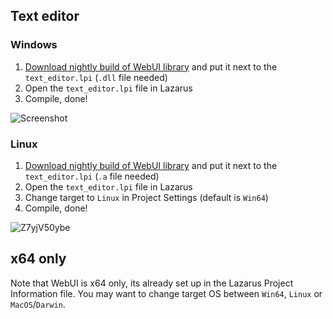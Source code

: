 ## Text editor

### Windows

1. [Download nightly build of WebUI library](https://github.com/webui-dev/webui/releases/tag/nightly) and put it next to the `text_editor.lpi` (`.dll` file needed)
2. Open the `text_editor.lpi` file in Lazarus
3. Compile, done!

![Screenshot](https://github.com/webui-dev/pascal-webui/assets/21068718/685a483b-0230-4365-8378-f7808ba0d55c)

### Linux
1. [Download nightly build of WebUI library](https://github.com/webui-dev/webui/releases/tag/nightly) and put it next to the `text_editor.lpi` (`.a` file needed)
2. Open the `text_editor.lpi` file in Lazarus
3. Change target to `Linux` in Project Settings (default is `Win64`)
4. Compile, done!

![Z7yjV50ybe](https://github.com/webui-dev/pascal-webui/assets/21068718/3252cc28-f55a-4ace-a502-0f0a57468ff5)

## x64 only
Note that WebUI is x64 only, its already set up in the Lazarus Project Information file. You may want to change target OS between `Win64`, `Linux` or `MacOS`/`Darwin`.
